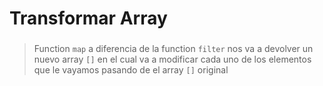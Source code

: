 # Transformar Array

### 

> Function ```map``` a diferencia de la function ```filter``` nos va a devolver un nuevo array ```[]``` en el cual va a modificar cada uno de los elementos que le vayamos pasando de el array ```[]``` original



